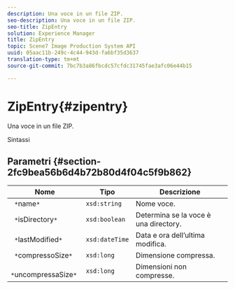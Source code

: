 ```yaml
---
description: Una voce in un file ZIP.
seo-description: Una voce in un file ZIP.
seo-title: ZipEntry
solution: Experience Manager
title: ZipEntry
topic: Scene7 Image Production System API
uuid: 05aac11b-249c-4c44-943d-fa6bf35d3637
translation-type: tm+mt
source-git-commit: 7bc7b3a86fbcdc57cfdc31745fae3afc06e44b15

---
```



# ZipEntry{#zipentry}

Una voce in un file ZIP.

Sintassi

## Parametri {#section-2fc9bea56b6d4b72b80d4f04c5f9b862}

| Nome | Tipo | Descrizione |
|---|---|---|
| ` *`name`*` | `xsd:string` | Nome voce. |
| ` *`isDirectory`*` | `xsd:boolean` | Determina se la voce è una directory. |
| ` *`lastModified`*` | `xsd:dateTime` | Data e ora dell’ultima modifica. |
| ` *`compressoSize`*` | `xsd:long` | Dimensione compressa. |
| ` *`uncompressaSize`*` | `xsd:long` | Dimensioni non compresse. |

